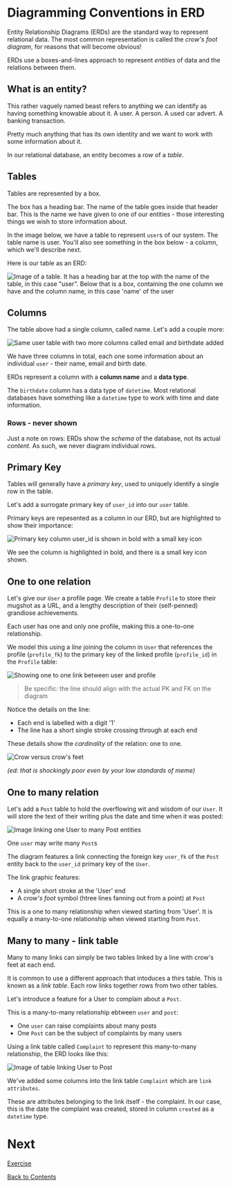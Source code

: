 # Diagramming Conventions in ERD

Entity Relationship Diagrams (ERDs) are the standard way to represent relational data. The most common representation is called the _crow's foot diagram_, for reasons that will become obvious!

ERDs use a boxes-and-lines approach to represent _entities_ of data and the relations between them.

## What is an entity?

This rather vaguely named beast refers to anything we can identify as having something knowable about it. A user. A person. A used car advert. A banking transaction.

Pretty much anything that has its own identity and we want to work with some information about it.

In our relational database, an entity becomes a _row_ of a _table_.

## Tables

Tables are represented by a box.

The box has a heading bar. The name of the table goes inside that header bar. This is the name we have given to one of our entities - those interesting things we wish to store information about.

In the image below, we have a table to represent `user`s of our system. The table name is user. You'll also see something in the box below - a column, which we'll describe next.

Here is our table as an ERD:

![Image of a table. It has a heading bar at the top with the name of the table, in this case "user". Below that is a box, containing the one column we have and the column name, in this case 'name' of the user](/images/table-1-col.png)

## Columns

The table above had a single column, called name. Let's add a couple more:

![Same user table with two more columns called email and birthdate added](/images/table-3-cols.png)

We have three columns in total, each one some information about an individual `user` - their name, email and birth date.

ERDs represent a column with a **column name** and a **data type**.

The `birthdate` column has a data type of `datetime`. Most relational databases have something like a `datetime` type to work with time and date information.

### Rows - never shown

Just a note on rows: ERDs show the _schema_ of the database, not its actual _content_. As such, we never diagram individual rows.

## Primary Key

Tables will generally have a _primary key_, used to uniquely identify a single row in the table.

Let's add a surrogate primary key of `user_id` into our `user` table.

Primary keys are repesented as a column in our ERD, but are highlighted to show their importance:

![Primary key column user_id is shown in bold with a small key icon](/images/table-primary-key.png)

We see the column is highlighted in bold, and there is a small key icon shown.

## One to one relation

Let's give our `User` a profile page. We create a table `Profile` to store their mugshot as a URL, and a lengthy description of their (self-penned) grandiose achievements.

Each user has one and only one profile, making this a one-to-one relationship.

We model this using a _line_ joining the column in `User` that references the profile (`profile_fk`) to the primary key of the linked profile (`profile_id`) in the `Profile` table:

![Showing one to one link between user and profile](/images/one-to-one.png)

> Be specific: the line should align with the actual PK and FK on the diagram

Notice the details on the line:

- Each end is labelled with a digit '1'
- The line has a short single stroke crossing through at each end

These details show the _cardinality_ of the relation: one to one.

![Crow versus crow's feet](/images/crows-feet-crow.jpg)

_(ed: that is shockingly poor even by your low standards of meme)_

## One to many relation

Let's add a `Post` table to hold the overflowing wit and wisdom of our `User`. It will store the text of their writing plus the date and time when it was posted:

![Image linking one User to many Post entities](/images/one-to-many.png)

One `user` may write many `Post`s

The diagram features a link connecting the foreign key `user_fk` of the `Post` entity back to the `user_id` primary key of the `User`.

The link graphic features:

- A single short stroke at the 'User' end
- A _crow's foot_ symbol (htree lines fanning out from a point) at `Post`

This is a one to many relationship when viewed starting from 'User'. It is equally a many-to-one relationship when viewed starting from `Post`.

## Many to many - link table

Many to many links can simply be two tables linked by a line with crow's feet at each end.

It is common to use a different approach that intoduces a thirs table. This is known as a _link table_. Each row links together rows from two other tables.

Let's introduce a feature for a User to complain about a `Post`.

This is a many-to-many relationship ebtween `user` and `post`:

- One `user` can raise complaints about many posts
- One `Post` can be the subject of complaints by many users

Using a link table called `Complaint` to represent this many-to-many relationship, the ERD looks like this:

![Image of table linking User to Post ](/images/many-to-many.png)

We've added some columns into the link table `Complaint` which are `link attributes`.

These are attributes belonging to the link itself - the complaint. In our case, this is the date the complaint was created, stored in column `created` as a `datetime` type.

# Next

[Exercise](/exercise.md)

[Back to Contents](/contents.md)
